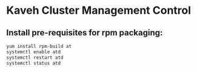 # Kaveh Cluster Management Control


## Install pre-requisites for rpm packaging:

```bash
yum install rpm-build at
systemctl enable atd
systemctl restart atd
systemctl status atd
```



